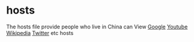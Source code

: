 # hosts

The hosts file  provide people who live in China can View [Google](https://www.google.com/ncr) [Youtube](https://www.youtube.com) [Wikipedia](https://www.wikipedia.org) [Twitter](https://twitter.com) etc hosts


  
